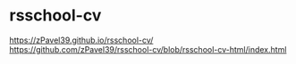 # rsschool-cv
https://zPavel39.github.io/rsschool-cv/
https://github.com/zPavel39/rsschool-cv/blob/rsschool-cv-html/index.html
